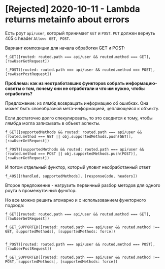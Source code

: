 # [Rejected] 2020-10-11 - Lambda returns metainfo about errors

Есть роут `api/user`, который принимает `GET` и `POST`. `PUT` должен вернуть 405 с header `Allow: GET, POST`.

Вариант композиции для начала обработки GET и POST:

```
f_GET([routed: routed.path === api/user && routed.method === GET], [rawUserGetRequest])

f_POST([routed: routed.path === api/user && routed.method === POST], [rawUserPostRequest])
```

**Проблема: как из неотработавших функторов собрать информацию-советы о том, почему они не отработали и что им нужно, чтобы отработать?**

Предложение: из лямбд возвращать информацию об ошибках.
Она может быть своеобразной мета-информацией, цепляющейся к объекту.

Если достаточно долго спекулировать, то это сводится к тому, чтобы лямбда могла записывать в объект аспекты.

```
f_GET([supportedMethods && routed: routed.path === api/user && (routed.method === GET || obj.supportedMethods.push(GET)], [rawUserGetRequest])

f_POST([supportedMethods && routed: routed.path === api/user && (routed.method === POST || obj.supportedMethods.push(POST)], [rawUserGetRequest])
```

И потом отдельный функтор, который уловит необработанный ответ

```
f_405([!handled, supportedMethods], [responseCode, headers])
```

Второе предложение - нагрузить первичный разбор методов для одного роута в промежуточный функтор.

Но все можно решить атомарно и с использованием функторного подхода:

```
f_GET([routed: routed.path === api/user && routed.method === GET], [rawUserGetRequest])

f_GET_SUPPORTED([routed: routed.path === api/user && routed.method !== GET, supportedMethods], [supportedMethods: force])


f_POST([routed: routed.path === api/user && routed.method === POST], [rawUserPostRequest])

f_GET_SUPPORTED([routed: routed.path === api/user && routed.method !== POST, supportedMethods], [supportedMethods: force])
```
